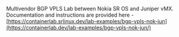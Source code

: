 Multivendor BGP VPLS Lab between Nokia SR OS and Juniper vMX.
Documentation and instructions are provided here - [https://containerlab.srlinux.dev/lab-examples/bgp-vpls-nok-jun](https://containerlab.dev/lab-examples/bgp-vpls-nok-jun/)
